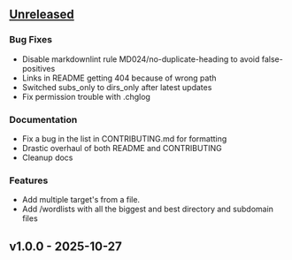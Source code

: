 <!-- markdownlint-disable MD024 -->

<a name="unreleased"></a>
## [Unreleased]

### Bug Fixes
- Disable markdownlint rule MD024/no-duplicate-heading to avoid false-positives
- Links in README getting 404 because of wrong path
- Switched subs_only to dirs_only after latest updates
- Fix permission trouble with .chglog

### Documentation
- Fix a bug in the list in CONTRIBUTING.md for formatting
- Drastic overhaul of both README and CONTRIBUTING
- Cleanup docs

### Features
- Add multiple target's from a file.
- Add /wordlists with all the biggest and best directory and subdomain files


<a name="v1.0.0"></a>
## v1.0.0 - 2025-10-27

[Unreleased]: https://github.com/Schousboe/PyBuster/compare/v1.0.0...HEAD
